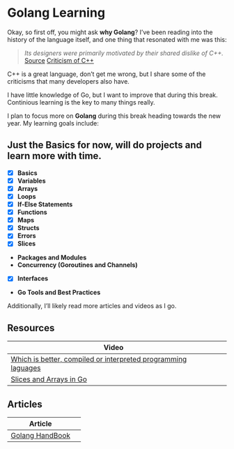 # Golang Learning

Okay, so first off, you might ask **why Golang**? I’ve been reading into the history of the language itself, and one thing that resonated with me was this: 

> *Its designers were primarily motivated by their shared dislike of C++.*  
> [Source](https://en.wikipedia.org/wiki/Go_(programming_language))  
> [Criticism of C++](https://en.wikipedia.org/wiki/Criticism_of_C%2B%2B)

C++ is a great language, don’t get me wrong, but I share some of the criticisms that many developers also have.

I have little knowledge of Go, but I want to improve that during this break. Continious learning is the key to many things really.

I plan to focus more on **Golang** during this break heading towards the new year. My learning goals include:

## Just the Basics for now, will do projects and learn more with time.
- [x] **Basics**
- [x] **Variables**
- [x] **Arrays**  
- [x] **Loops**  
- [x] **If-Else Statements**  
- [x] **Functions**
- [x] **Maps**  
- [x] **Structs**
- [x] **Errors**
- [x] **Slices**
- **Packages and Modules**
- **Concurrency (Goroutines and Channels)**
- [x] **Interfaces**
- **Go Tools and Best Practices**
  

Additionally, I’ll likely read more articles and videos as I go.

##  Resources

| Video                                                                                               |  |
|---|---|
| [Which is better, compiled or interpreted programming laguages](https://www.youtube.com/watch?v=1CSPb2q94KQ) |  |
| [Slices and Arrays in Go](https://youtu.be/NFF2usIBX-U) |  |

## Articles

| Article                                                                                        |  |
|---|---|
| [Golang HandBook](https://www.freecodecamp.org/news/learn-golang-handbook/) |  |
